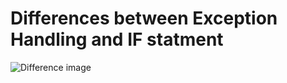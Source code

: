 # Differences between  Exception Handling and IF statment


![Difference image](http://imagehost.cc/images/2019/03/25/Screenshot_1.png)
